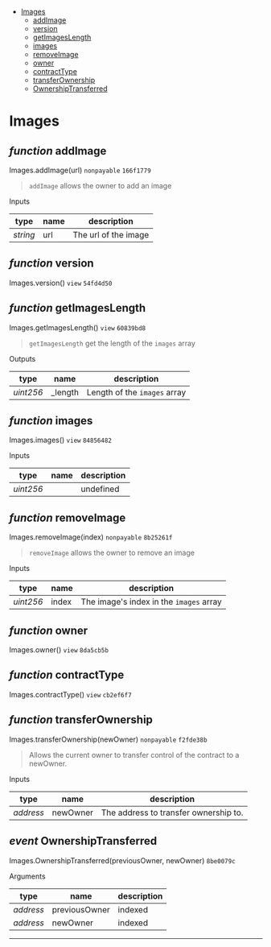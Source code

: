 * [Images](#images)
  * [addImage](#function-addimage)
  * [version](#function-version)
  * [getImagesLength](#function-getimageslength)
  * [images](#function-images)
  * [removeImage](#function-removeimage)
  * [owner](#function-owner)
  * [contractType](#function-contracttype)
  * [transferOwnership](#function-transferownership)
  * [OwnershipTransferred](#event-ownershiptransferred)

# Images


## *function* addImage

Images.addImage(url) `nonpayable` `166f1779`

> `addImage` allows the owner to add an image

Inputs

| **type** | **name** | **description** |
|-|-|-|
| *string* | url | The url of the image |


## *function* version

Images.version() `view` `54fd4d50`





## *function* getImagesLength

Images.getImagesLength() `view` `60839bd8`

> `getImagesLength` get the length of the `images` array



Outputs

| **type** | **name** | **description** |
|-|-|-|
| *uint256* | _length | Length of the `images` array |

## *function* images

Images.images() `view` `84856482`


Inputs

| **type** | **name** | **description** |
|-|-|-|
| *uint256* |  | undefined |


## *function* removeImage

Images.removeImage(index) `nonpayable` `8b25261f`

> `removeImage` allows the owner to remove an image

Inputs

| **type** | **name** | **description** |
|-|-|-|
| *uint256* | index | The image's index in the `images` array |


## *function* owner

Images.owner() `view` `8da5cb5b`





## *function* contractType

Images.contractType() `view` `cb2ef6f7`





## *function* transferOwnership

Images.transferOwnership(newOwner) `nonpayable` `f2fde38b`

> Allows the current owner to transfer control of the contract to a newOwner.

Inputs

| **type** | **name** | **description** |
|-|-|-|
| *address* | newOwner | The address to transfer ownership to. |

## *event* OwnershipTransferred

Images.OwnershipTransferred(previousOwner, newOwner) `8be0079c`

Arguments

| **type** | **name** | **description** |
|-|-|-|
| *address* | previousOwner | indexed |
| *address* | newOwner | indexed |


---